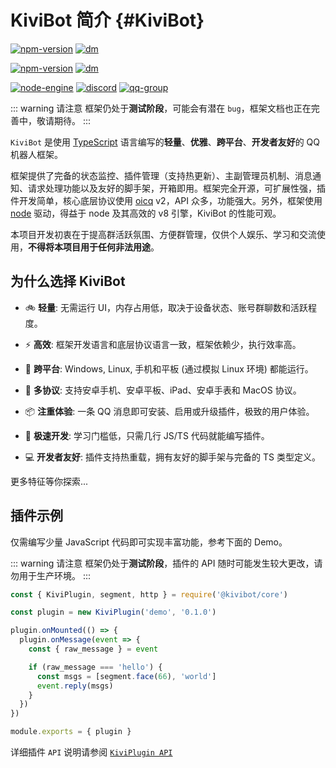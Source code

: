 # KiviBot 简介 {#KiviBot}

[![npm-version](https://img.shields.io/npm/v/@kivibot/core?color=527dec&label=%40kivibot%2Fcore&style=flat-square)](https://npm.im/package/@kivibot/core)
[![dm](https://shields.io/npm/dm/@kivibot/core?label=downloads&style=flat-square)](https://npm.im/package/@kivibot/core)

[![npm-version](https://img.shields.io/npm/v/kivibot?color=527dec&label=kivibot%20<cli>&style=flat-square)](https://npm.im/package/kivibot)
[![dm](https://shields.io/npm/dm/kivibot?label=downloads&style=flat-square)](https://npm.im/package/kivibot)

[![node-engine](https://img.shields.io/node/v/@kivibot/core?style=flat-square&logo=Node.js&logoColor=ffffff)](https://nodejs.org)
[![discord](https://img.shields.io/badge/chat-on%20discord-527dec?logo=discord&style=flat-square&logoColor=ffffff)](https://discord.gg/RegGQD3Fu6)
[![qq-group](https://img.shields.io/badge/QQ%20%E7%BE%A4-614617552-527dec?logo=TencentQQ&style=flat-square&logoColor=ffffff)](https://jq.qq.com/?_wv=1027&k=3hcWCnhq)

::: warning 请注意
框架仍处于**测试阶段**，可能会有潜在 `bug`，框架文档也正在完善中，敬请期待。
:::

`KiviBot` 是使用 [TypeScript](https://www.typescriptlang.org/) 语言编写的**轻量**、**优雅**、**跨平台**、**开发者友好**的 QQ 机器人框架。

框架提供了完备的状态监控、插件管理（支持热更新）、主副管理员机制、消息通知、请求处理功能以及友好的脚手架，开箱即用。框架完全开源，可扩展性强，插件开发简单，核心底层协议使用 [oicq](https://github.com/takayama-lily/oicq) v2，API 众多，功能强大。另外，框架使用 [node](https://nodejs.org/) 驱动，得益于 node 及其高效的 v8 引擎，KiviBot 的性能可观。

本项目开发初衷在于提高群活跃氛围、方便群管理，仅供个人娱乐、学习和交流使用，**不得将本项目用于任何非法用途**。

## 为什么选择 KiviBot

- 🚲 **轻量**: 无需运行 UI，内存占用低，取决于设备状态、账号群聊数和活跃程度。

- ⚡ **高效**: 框架开发语言和底层协议语言一致，框架依赖少，执行效率高。

- 📱 **跨平台**: Windows, Linux, 手机和平板 (通过模拟 Linux 环境) 都能运行。

- 🔗 **多协议**: 支持安卓手机、安卓平板、iPad、安卓手表和 MacOS 协议。

- 📦 **注重体验**: 一条 QQ 消息即可安装、启用或升级插件，极致的用户体验。

- 🚤 **极速开发**: 学习门槛低，只需几行 JS/TS 代码就能编写插件。

- 💻 **开发者友好**: 插件支持热重载，拥有友好的脚手架与完备的 TS 类型定义。

更多特征等你探索...

## 插件示例

仅需编写少量 JavaScript 代码即可实现丰富功能，参考下面的 Demo。

::: warning 请注意
框架仍处于**测试阶段**，插件的 API 随时可能发生较大更改，请勿用于生产环境。
:::

```js
const { KiviPlugin, segment, http } = require('@kivibot/core')

const plugin = new KiviPlugin('demo', '0.1.0')

plugin.onMounted(() => {
  plugin.onMessage(event => {
    const { raw_message } = event

    if (raw_message === 'hello') {
      const msgs = [segment.face(66), 'world']
      event.reply(msgs)
    }
  })
})

module.exports = { plugin }
```

详细插件 `API` 说明请参阅 [`KiviPlugin API`](/api/plugin)
